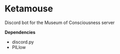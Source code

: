 # Ketamouse
Discord bot for the Museum of Consciousness server

**Dependencies**
- discord.py
- PILlow
